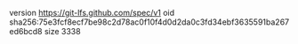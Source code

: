version https://git-lfs.github.com/spec/v1
oid sha256:75e3fcf8ecf7be98c2d78ac0f10f4d0d2da0c3fd34ebf3635591ba267ed6bcd8
size 3338
